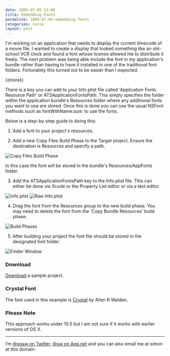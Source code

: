 ```yaml
---
date: 2009-07-05 12:00
title: Embedding Fonts
permalink: 2009-07-05-embedding-fonts
categories: cocoa
layout: post
---
```


I'm working on an application that needs to display the current timecode of a movie file. I wanted to create a display that looked something like an old-school VCR clock and found a font whose license allowed me to distribute it freely. The next problem was being able include the font in my application's bundle rather than having to have it installed in one of the traditional font folders. Fortunately this turned out to be easier than I expected.

{{more}}

There is a key you can add to your Info.plist file called 'Application Fonts Resource Path' or ATSApplicationFontsPath. This simply specifies the folder within the application bundle's Resources folder where any additional fonts you want to use are stored. Once this is done you can use the usual NSFont methods such as fontWithName:size: to use the fonts.

Below is a step-by-step guide to doing this:

1. Add a font to your project's resources.

2. Add a new Copy Files Build Phase to the Target project. Ensure the destination is Resources and specify a path.

<img src="http://images.swwritings.com/2009-07-05-embedding-fonts-01.png" alt="Copy Files Build Phase" />

In this case the font will be stored in the bundle's Resources/AppFonts folder.

3. Add the ATSApplicationFontsPath key to the Info.plist file. This can either be done via Xcode or the Property List editor or via a text editor.

<img src="http://images.swwritings.com/2009-07-05-embedding-fonts-02.png" alt="Info.plist" />

<img src="http://images.swwritings.com/2009-07-05-embedding-fonts-03.png" alt="Raw Info.plist" />

4. Drag the font from the Resources group to the new build phase. You may need to delete the font from the 'Copy Bundle Resources' build phase.

<img src="http://images.swwritings.com/2009-07-05-embedding-fonts-04.png" alt="Build Phases" />

5. After building your project the font file should be stored in the designated font folder.

<img src="http://images.swwritings.com/2009-07-05-embedding-fonts-05.png" alt="Finder Window" />

### Download
[Download](http://images.swwritings.com/2009-07-05-embedding-fonts.zip) a sample project.

### Crystal Font
The font used in this example is [Crystal](http://www.fontspace.com/allen-r-walden/crystal) by Allen R Walden.

### Please Note
This approach works under 10.5 but I am not sure if it works with earlier versions of OS X.

---

I’m [@sgaw on Twitter](http://twitter.com/sgaw), [@sw on App.net](https://alpha.app.net/sw) and you can also email me at simon at this domain.